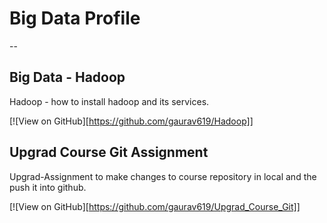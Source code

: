 # Big Data Profile
--
## Big Data - Hadoop

Hadoop - how to install hadoop and its services.

[![View on GitHub][https://github.com/gaurav619/Hadoop]]

## Upgrad Course Git Assignment

Upgrad-Assignment to make changes to course repository in local and the push it into github.

[![View on GitHub][https://github.com/gaurav619/Upgrad_Course_Git]]

